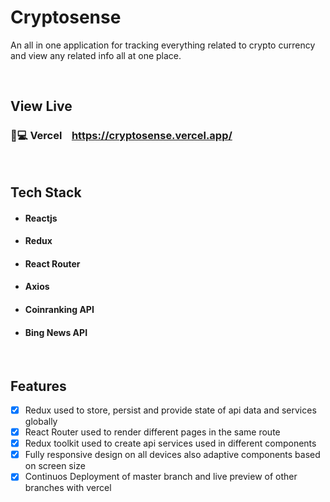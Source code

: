 # Cryptosense

An all in one application for tracking everything related to crypto currency and view any related info all at one place.

</br>

## View Live


### 🔗💻 Vercel &nbsp;&nbsp; https://cryptosense.vercel.app/

</br>

## Tech Stack

- #### Reactjs
- #### Redux
- #### React Router
- #### Axios
- #### Coinranking API
- #### Bing News API

</br>

## Features

- [x]  Redux used to store, persist and provide state of api data and services globally
- [x]  React Router used to render different pages in the same route
- [x]  Redux toolkit used to create api services used in different components
- [x]  Fully responsive design on all devices also adaptive components based on screen size
- [x]  Continuos Deployment of master branch and live preview of other branches with vercel

